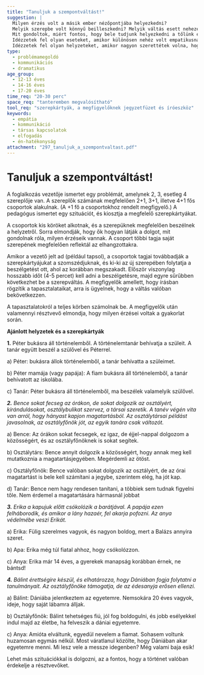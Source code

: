 ```yaml
---
title: "Tanuljuk a szempontváltást!"
suggestion: | 
  Milyen érzés volt a másik ember nézőpontjába helyezkedni?
  Melyik szerepbe volt könnyű beilleszkedni? Melyik váltás esett nehezetekre? Miért?
  Mit gondoltok, miért fontos, hogy bele tudjunk helyezkedni a tőlünk eltérően vélekedő emberek helyzetébe?
  Idézzetek fel olyan eseteket, amikor különösen nehéz volt empatikusnak lenni? Meg tudjátok magyarázni, miért?
  Idézzetek fel olyan helyzeteket, amikor nagyon szerettétek volna, hogy szüleitek, tanáraitok, barátaitok megértsék a ti helyzeteteket, álláspontotokat!  Mit éreztetek olyankor, amikor ez megtörtént? És mit, amikor nem?
type:
  - problémamegoldó
  - kommunikációs
  - dramatikus
age_group:
  - 12-13 éves
  - 14-16 éves
  - 17-20 éves
time_req: "20-30 perc"
space_req: "tanteremben megvalósítható"
tool_req: "szerepkártyák, a megfigyelőknek jegyzetfüzet és íróeszköz"
keywords: 
  - empátia
  - kommunikáció
  - társas kapcsolatok
  - elfogadás
  - én-hatékonyság
attachment: "297_tanuljuk_a_szempontvaltast.pdf"
---
```


# Tanuljuk a szempontváltást!

A foglalkozás vezetője ismertet egy problémát, amelynek 2, 3, esetleg 4 szereplője van. A szereplők számának megfelelően 2+1, 3+1, illetve 4+1 fős csoportok alakulnak. (A +1 fő a csoportokhoz rendelt megfigyelő.) A pedagógus ismertet egy szituációt, és kiosztja a megfelelő szerepkártyákat.

A csoportok kis köröket alkotnak, és a szerepüknek megfelelően beszélnek a helyzetről. Sorra elmondják, hogy ők hogyan látják a dolgot, mit gondolnak róla, milyen érzéseik vannak. A csoport többi tagja saját szerepének megfelelően reflektál az elhangzottakra.

Amikor a vezető jelt ad (például tapsol), a csoportok tagjai továbbadják a szerepkártyájukat a szomszédjuknak, és ki-ki az új szerepében folytatja a beszélgetést ott, ahol az korábban megszakadt. Először viszonylag hosszabb időt (4-5 percet) kell adni a beszélgetésre, majd egyre sűrűbben következhet be a szerepváltás. A megfigyelők amellett, hogy írásban rögzítik a tapasztalataikat, arra is ügyelnek, hogy a váltás valóban bekövetkezzen.

A tapasztalatokról a teljes körben számolnak be. A megfigyelők után valamennyi résztvevő elmondja, hogy milyen érzései voltak a gyakorlat során.

**Ajánlott helyzetek és a szerepkártyák** 

**1.** Péter bukásra áll történelemből. A történelemtanár behívatja a szüleit. A tanár együtt beszél a szülővel és Péterrel.

a) Péter: bukásra állok történelemből, a tanár behívatta a szüleimet.

b) Péter mamája (vagy papája): A fiam bukásra áll történelemből, a tanár behívatott az iskolába.

c) Tanár: Péter bukásra áll történelemből, ma beszélek valamelyik szülővel.

_**2.** Bence sokat fecseg az órákon, de sokat dolgozik az osztályért, kirándulásokat, osztálybulikat szervez, a társai szeretik. A tanév végén vita van arról, hogy hányast kapjon magatartásból. Az osztálytársai példást javasolnak, az osztályfőnök jót, az egyik tanára csak változót._ 

a) Bence: Az órákon sokat fecsegek, ez igaz, de éjjel-nappal dolgozom a közösségért, és az osztályfőnöknek is sokat segítek.

b) Osztálytárs: Bence annyit dolgozik a közösségért, hogy annak meg kell mutatkoznia a magatartásjegyében. Megérdemli az ötöst.

c) Osztályfőnök: Bence valóban sokat dolgozik az osztályért, de az órai magatartást is bele kell számítani a jegybe, szerintem elég, ha jót kap.

d) Tanár: Bence nem hagy rendesen tanítani, a többiek sem tudnak figyelni tőle. Nem érdemel a magatartására hármasnál jobbat

_**3.** Erika a kapujuk előtt csókolózik a barátjával. A papája ezen felháborodik, és amikor a lány hazaér, fel akarja pofozni. Az anya védelmébe veszi Erikát._ 

a) Erika: Fülig szerelmes vagyok, és nagyon boldog, mert a Balázs annyira szeret.

b) Apa: Erika még túl fiatal ahhoz, hogy csókolózzon.

c) Anya: Erika már 14 éves, a gyerekek manapság korábban érnek, ne bántsd!

_**4\.** Bálint érettségire készül, és elhatározza, hogy Dániában fogja folytatni a tanulmányait. Az osztályfőnöke támogatja, de az édesanyja erősen ellenzi._ 

a) Bálint: Dániába jelentkeztem az egyetemre. Nemsokára 20 éves vagyok, ideje, hogy saját lábamra álljak.

b) Osztályfőnök: Bálint tehetséges fiú, jól fog boldogulni, és jobb esélyekkel indul majd az életbe, ha felveszik a dániai egyetemre.

c) Anya: Amióta elváltunk, egyedül nevelem a fiamat. Sohasem voltunk huzamosan egymás nélkül. Most váratlanul közölte, hogy Dániában akar egyetemre menni. Mi lesz vele a messze idegenben? Még valami baja esik!

Lehet más szituációkkal is dolgozni, az a fontos, hogy a történet valóban érdekelje a résztvevőket.
  
  
